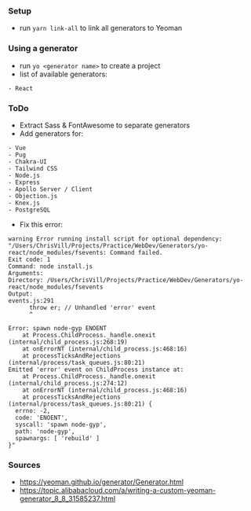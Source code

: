 ### Setup
- run `yarn link-all` to link all generators to Yeoman

### Using a generator
- run `yo <generator name>` to create a project
- list of available generators:
```
- React
```

### ToDo
- Extract Sass & FontAwesome to separate generators
- Add generators for:
```
- Vue
- Pug
- Chakra-UI
- Tailwind CSS
- Node.js
- Express
- Apollo Server / Client
- Objection.js
- Knex.js
- PostgreSQL
```
- Fix this error:
```
warning Error running install script for optional dependency: "/Users/ChrisVill/Projects/Practice/WebDev/Generators/yo-react/node_modules/fsevents: Command failed.
Exit code: 1
Command: node install.js
Arguments:
Directory: /Users/ChrisVill/Projects/Practice/WebDev/Generators/yo-react/node_modules/fsevents
Output:
events.js:291
      throw er; // Unhandled 'error' event
      ^

Error: spawn node-gyp ENOENT
    at Process.ChildProcess._handle.onexit (internal/child_process.js:268:19)
    at onErrorNT (internal/child_process.js:468:16)
    at processTicksAndRejections (internal/process/task_queues.js:80:21)
Emitted 'error' event on ChildProcess instance at:
    at Process.ChildProcess._handle.onexit (internal/child_process.js:274:12)
    at onErrorNT (internal/child_process.js:468:16)
    at processTicksAndRejections (internal/process/task_queues.js:80:21) {
  errno: -2,
  code: 'ENOENT',
  syscall: 'spawn node-gyp',
  path: 'node-gyp',
  spawnargs: [ 'rebuild' ]
}"
```

### Sources
- https://yeoman.github.io/generator/Generator.html
- https://topic.alibabacloud.com/a/writing-a-custom-yeoman-generator_8_8_31585237.html
